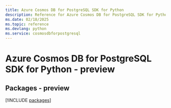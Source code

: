 ```yaml
---
title: Azure Cosmos DB for PostgreSQL SDK for Python
description: Reference for Azure Cosmos DB for PostgreSQL SDK for Python
ms.date: 02/18/2025
ms.topic: reference
ms.devlang: python
ms.service: cosmosdbforpostgresql
---
```

# Azure Cosmos DB for PostgreSQL SDK for Python - preview
## Packages - preview
[!INCLUDE [packages](cosmos-db-for-postgresql-index.md)]